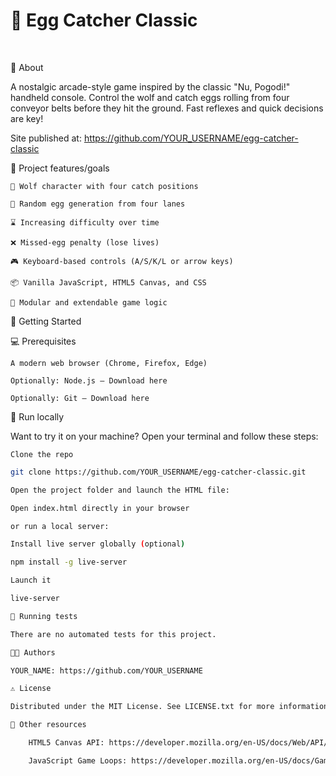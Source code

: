 # 🥚 Egg Catcher Classic

<br>

🌟 About

A nostalgic arcade-style game inspired by the classic "Nu, Pogodi!" handheld console. Control the wolf and catch eggs rolling from four conveyor belts before they hit the ground. Fast reflexes and quick decisions are key!

Site published at: https://github.com/YOUR_USERNAME/egg-catcher-classic

🎯 Project features/goals

    🐺 Wolf character with four catch positions

    🥚 Random egg generation from four lanes

    ⌛ Increasing difficulty over time

    ❌ Missed-egg penalty (lose lives)

    🎮 Keyboard-based controls (A/S/K/L or arrow keys)

    📦 Vanilla JavaScript, HTML5 Canvas, and CSS

    🧩 Modular and extendable game logic

🧰 Getting Started

💻 Prerequisites

    A modern web browser (Chrome, Firefox, Edge)

    Optionally: Node.js – Download here

    Optionally: Git – Download here

🏃 Run locally

Want to try it on your machine? Open your terminal and follow these steps:

    Clone the repo

```bash
git clone https://github.com/YOUR_USERNAME/egg-catcher-classic.git

Open the project folder and launch the HTML file:

Open index.html directly in your browser

or run a local server:

Install live server globally (optional)

npm install -g live-server

Launch it

live-server

🧪 Running tests

There are no automated tests for this project.

👨‍💻 Authors

YOUR_NAME: https://github.com/YOUR_USERNAME

⚠️ License

Distributed under the MIT License. See LICENSE.txt for more information.

🔗 Other resources

    HTML5 Canvas API: https://developer.mozilla.org/en-US/docs/Web/API/Canvas_API

    JavaScript Game Loops: https://developer.mozilla.org/en-US/docs/Games/Anatomy
```
